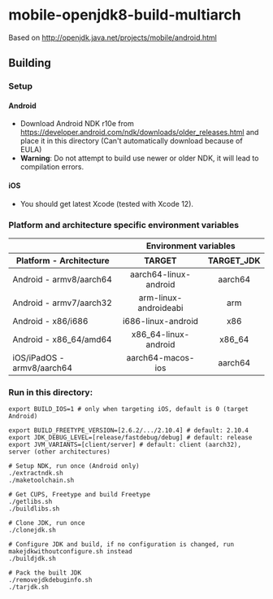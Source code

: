 # mobile-openjdk8-build-multiarch 

Based on http://openjdk.java.net/projects/mobile/android.html

## Building 

### Setup
#### Android
- Download Android NDK r10e from https://developer.android.com/ndk/downloads/older_releases.html and place it in this directory (Can't automatically download because of EULA)
- **Warning**: Do not attempt to build use newer or older NDK, it will lead to compilation errors.

#### iOS
- You should get latest Xcode (tested with Xcode 12).

### Platform and architecture specific environment variables
<table>
      <thead>
        <tr>
          <th></th>
          <th align="center" colspan="7">Environment variables</th>
        </tr>
        <tr>
          <th>Platform - Architecture</th>
          <th align="center">TARGET</th>
          <th align="center">TARGET_JDK</th>
        </tr>
      </thead>
      <tbody>
        <tr>
          <td>Android - armv8/aarch64</td>
          <td align="center">aarch64-linux-android</td>
          <td align="center">aarch64</td>
        </tr>
        <tr>
          <td>Android - armv7/aarch32</td>
          <td align="center">arm-linux-androideabi</td>
          <td align="center">arm</td>
        </tr>
        <tr>
          <td>Android - x86/i686</td>
          <td align="center">i686-linux-android</td>
          <td align="center">x86</td>
        </tr>
        <tr>
          <td>Android - x86_64/amd64</td>
          <td align="center">x86_64-linux-android</td>
          <td align="center">x86_64</td>
        </tr>
        <tr>
          <td>iOS/iPadOS - armv8/aarch64</td>
          <td align="center">aarch64-macos-ios</td>
          <td align="center">aarch64</td>
        </tr>
      </tbody>
	</table>

### Run in this directory:
```
export BUILD_IOS=1 # only when targeting iOS, default is 0 (target Android)

export BUILD_FREETYPE_VERSION=[2.6.2/.../2.10.4] # default: 2.10.4
export JDK_DEBUG_LEVEL=[release/fastdebug/debug] # default: release
export JVM_VARIANTS=[client/server] # default: client (aarch32), server (other architectures)

# Setup NDK, run once (Android only)
./extractndk.sh
./maketoolchain.sh 

# Get CUPS, Freetype and build Freetype
./getlibs.sh
./buildlibs.sh

# Clone JDK, run once
./clonejdk.sh

# Configure JDK and build, if no configuration is changed, run makejdkwithoutconfigure.sh instead
./buildjdk.sh

# Pack the built JDK
./removejdkdebuginfo.sh
./tarjdk.sh
```


